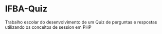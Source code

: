 # IFBA-Quiz
 Trabalho escolar do desenvolvimento de um Quiz de perguntas e respostas utilizando os conceitos de session em PHP 
